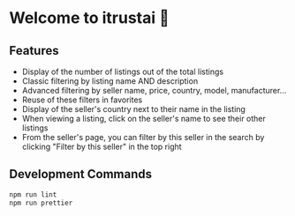 # Welcome to itrustai 👋

## Features

- Display of the number of listings out of the total listings
- Classic filtering by listing name AND description
- Advanced filtering by seller name, price, country, model, manufacturer...
- Reuse of these filters in favorites
- Display of the seller's country next to their name in the listing
- When viewing a listing, click on the seller's name to see their other listings
- From the seller's page, you can filter by this seller in the search by clicking "Filter by this seller" in the top right

## Development Commands

```bash
npm run lint
npm run prettier
```